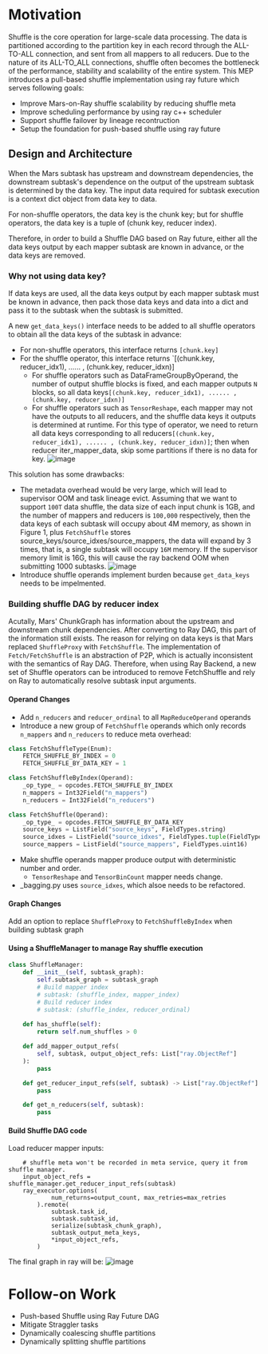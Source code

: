 # Motivation
Shuffle is the core operation for large-scale data processing. The data is partitioned according to the partition key in each record through the ALL-TO-ALL connection, and sent from all mappers to all reducers. Due to the nature of its ALL-TO_ALL connections, shuffle often becomes the bottleneck of the performance, stability and scalability of the entire system. This MEP introduces a pull-based shuffle implementation using ray future which serves following goals:
- Improve Mars-on-Ray shuffle scalability by reducing shuffle meta
- Improve scheduling performance by using ray c++ scheduler
- Support shuffle failover by lineage recontruction
- Setup the foundation for push-based shuffle using ray future

## Design and Architecture
When the Mars subtask has upstream and downstream dependencies, the downstream subtask's dependence on the output of the upstream subtask is determined by the data key. The input data required for subtask execution is a context dict object from data key to data. 

For non-shuffle operators, the data key is the chunk key; but for shuffle operators, the data key is a tuple of (chunk key, reducer index). 

Therefore, in order to build a Shuffle DAG based on Ray future, either all the data keys output by each mapper subtask are known in advance, or the data keys are removed.

### Why not using data key?
If data keys are used, all the data keys output by each mapper subtask must be known in advance, then pack those data keys and data into a dict and pass it to the subtask when the subtask is submitted.

A new `get_data_keys()` interface needs to be added to all shuffle operators to obtain all the data keys of the subtask in advance:
- For non-shuffle operators, this interface returns `[chunk.key]`
- For the shuffle operator, this interface returns `[(chunk.key, reducer_idx1), ...... , (chunk.key, reducer_idxn)]
  - For shuffle operators such as DataFrameGroupByOperand, the number of output shuffle blocks is fixed, and each mapper outputs `N` blocks, so all data keys`[(chunk.key, reducer_idx1), ...... , (chunk.key, reducer_idxn)]`
  - For shuffle operators such as `TensorReshape`, each mapper may not have the outputs to all reducers, and the shuffle data keys it outputs is determined at runtime. For this type of operator, we need to return all data keys corresponding to all reducers`[(chunk.key, reducer_idx1), ...... , (chunk.key, reducer_idxn)]`; then when reducer iter_mapper_data, skip some partitions if there is no data for key. 
  ![image](https://user-images.githubusercontent.com/12445254/169472129-f78828d7-5855-4386-837c-19208f848dcc.png)


This solution has some drawbacks:
- The metadata overhead would be very large, which will lead to supervisor OOM and task lineage evict. Assuming that we want to support `100T` data shuffle, the data size of each input chunk is 1GB, and the number of mappers and reducers is `100,000` respectively, then the data keys of each subtask will occupy about 4M memory, as shown in Figure 1, plus `FetchShuffle` stores source_keys/source_idxes/source_mappers, the data will expand by 3 times, that is, a single subtask will occupy `16M` memory. If the supervisor memory limit is 16G, this will cause the ray backend OOM when submitting 1000 subtasks.
![image](https://user-images.githubusercontent.com/12445254/169472798-535b8229-8d82-473b-82a4-26136270a9c7.png)
- Introduce shuffle operands implement burden because `get_data_keys` needs to be impelmented. 

### Building shuffle DAG by reducer index
Acutally, Mars' ChunkGraph has information about the upstream and downstream chunk dependencies. After converting to Ray DAG, this part of the information still exists. The reason for relying on data keys is that Mars replaced `ShuffleProxy` with `FetchShuffle`. The implementation of `Fetch/FetchShuffle` is an abstraction of P2P, which is actually inconsistent with the semantics of Ray DAG. Therefore, when using Ray Backend, a new set of Shuffle operators can be introduced to remove FetchShuffle and rely on Ray to automatically resolve subtask input arguments.

#### Operand Changes
- Add `n_reducers` and `reducer_ordinal` to all `MapReduceOperand` operands
- Introduce a new group of `FetchShuffle` operands which only records `n_mappers` and `n_reducers` to reduce meta overhead:
```python
class FetchShuffleType(Enum):
    FETCH_SHUFFLE_BY_INDEX = 0
    FETCH_SHUFFLE_BY_DATA_KEY = 1

class FetchShuffleByIndex(Operand):
    _op_type_ = opcodes.FETCH_SHUFFLE_BY_INDEX
    n_mappers = Int32Field("n_mappers")
    n_reducers = Int32Field("n_reducers")

class FetchShuffle(Operand):
    _op_type_ = opcodes.FETCH_SHUFFLE_BY_DATA_KEY
    source_keys = ListField("source_keys", FieldTypes.string)
    source_idxes = ListField("source_idxes", FieldTypes.tuple(FieldTypes.uint64))
    source_mappers = ListField("source_mappers", FieldTypes.uint16)
```
- Make shuffle operands mapper produce output with deterministic number and order.
    - `TensorReshape` and `TensorBinCount` mapper needs change. 
- _bagging.py uses `source_idxes`, which alsoe needs to be refactored.

#### Graph Changes
Add an option to replace `ShuffleProxy` to `FetchShuffleByIndex` when building subtask graph

#### Using a ShuffleManager to manage Ray shuffle execution
```python
class ShuffleManager:
    def __init__(self, subtask_graph):
        self.subtask_graph = subtask_graph
        # Build mapper index
        # subtask: (shuffle_index, mapper_index)
        # Build reducer index
        # subtask: (shuffle_index, reducer_ordinal)
    
    def has_shuffle(self):
        return self.num_shuffles > 0

    def add_mapper_output_refs(
        self, subtask, output_object_refs: List["ray.ObjectRef"]
    ):
        pass

    def get_reducer_input_refs(self, subtask) -> List["ray.ObjectRef"]:
        pass

    def get_n_reducers(self, subtask):
        pass
```

#### Build Shuffle DAG code
Load reducer mapper inputs:
```
    # shuffle meta won't be recorded in meta service, query it from shuffle manager.
    input_object_refs = shuffle_manager.get_reducer_input_refs(subtask)
    ray_executor.options(
            num_returns=output_count, max_retries=max_retries
        ).remote(
            subtask.task_id,
            subtask.subtask_id,
            serialize(subtask_chunk_graph),
            subtask_output_meta_keys,
            *input_object_refs,
        )
```
The final graph in ray will be:
![image](https://user-images.githubusercontent.com/12445254/169473353-98aca52e-524f-459d-92da-6b11d7bd207f.png)


# Follow-on Work
- Push-based Shuffle using Ray Future DAG
- Mitigate Straggler tasks
- Dynamically coalescing shuffle partitions
- Dynamically splitting shuffle partitions